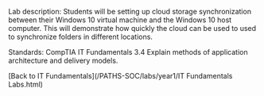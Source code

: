 Lab description: Students will be setting up cloud storage synchronization between their Windows 10 virtual machine and the Windows 10 host computer.  This will demonstrate how quickly the cloud can be used to used to synchronize folders in different locations.

Standards: CompTIA IT Fundamentals 3.4 Explain methods of application architecture and delivery models.

[Back to IT Fundamentals](/PATHS-SOC/labs/year1/IT Fundamentals Labs.html)
